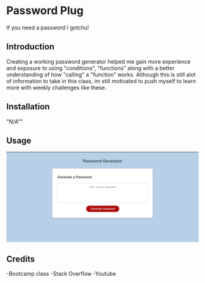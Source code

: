 # Password Plug
If you need a password I gotchu!

## Introduction

Creating a working password generator helped me gain more experience and exposure to using "conditions", "functions" along with a better understanding of how "calling" a "function" works.   Although this is still alot of information to take in this class, im still motivated to push myself to learn more with weekly challenges like these.

## Installation

"N/A""

## Usage

 ![alt tag](./Develop/PWgenerator.jpg)

## Credits
-Bootcamp class
-Stack Overflow
-Youtube

